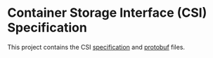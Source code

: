 # Container Storage Interface (CSI) Specification


This project contains the CSI [specification](volume-group/spec.md) and [protobuf](csi.proto) files.
